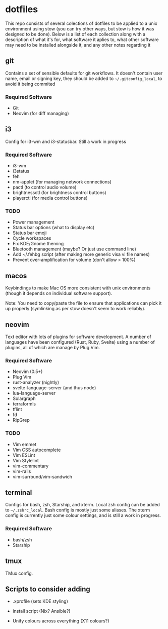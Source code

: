 # dotfiles

This repo consists of several colections of dotfiles to be applied to a unix
environment using stow (you can try other ways, but stow is how it was designed
to be done). Below is a list of each collection along with a description of what
it's for, what software it aplies to, what other software may need to be
installed alongside it, and any other notes regarding it

## git

Contains a set of sensible defaults for git workflows. It doesn't contain user
name, email or signing key, they should be added to `~/.gitconfig_local`, to
avoid it being commited

### Required Software

- Git
- Neovim (for diff managing)

## i3

Config for i3-wm and i3-statusbar. Still a work in progress

### Required Software

* i3-wm
* i3status
* feh
* nm-applet (for managing network connections)
* pactl (to control audio volume)
* brightnessctl (for brightness control buttons)
* playerctl (for media control buttons)

### TODO

* Power management
* Status bar options (what to display etc)
* Status bar emoji
* Cycle workspaces
* Fix KDE/Gnome theming
* Bluetooth management (maybe? Or just use command line)
* Add ~/.fehbg script (after making more generic visa vi file names)
* Prevent over-amplification for volume (don't allow > 100%)

## macos

Keybindings to make Mac OS more consistent with unix environments (though it
depends on individual software support).

Note: You need to copy/paste the file to ensure that applications can pick it up
properly (symlinking as per stow doesn't seem to work reliably).

## neovim

Text editor with lots of plugins for software development. A number of languages
have been configured (Rust, Ruby, Svelte) using a number of plugins, all of
which are manage by Plug Vim.

### Required Software

* Neovim (0.5+)
* Plug Vim
* rust-analyzer (nightly)
* svelte-language-server (and thus node)
* lua-language-server
* Solargraph
* terraformls
* tflint
* fd
* RipGrep

### TODO
* Vim emmet
* Vim CSS autocomplete
* Vim ESLint
* Vim Stylelint
* vim-commentary
* vim-rails
* vim-surround/vim-sandwich

## terminal

Configs for bash, zsh, Starship, and xterm. Local zsh config can be added to
`~/.zshrc_local`. Bash config is mostly just some aliases. The xterm config is
currently just some colour settings, and is still a work in progress.

### Required Software

* bash/zsh
* Starship

## tmux

TMux config.

## Scripts to consider adding
* .xprofile (sets KDE styling)

* install script (Nix? Ansible?)
* Unify colours across everything (X11 colours?)

